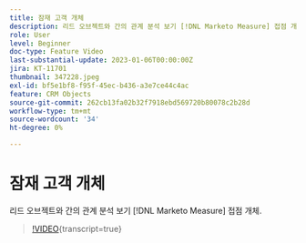 ```yaml
---
title: 잠재 고객 개체
description: 리드 오브젝트와 간의 관계 분석 보기 [!DNL Marketo Measure] 접점 개체.
role: User
level: Beginner
doc-type: Feature Video
last-substantial-update: 2023-01-06T00:00:00Z
jira: KT-11701
thumbnail: 347228.jpeg
exl-id: bf5e1bf8-f95f-45ec-b436-a3e7ce44c4ac
feature: CRM Objects
source-git-commit: 262cb13fa02b32f7918ebd569720b80078c2b28d
workflow-type: tm+mt
source-wordcount: '34'
ht-degree: 0%

---
```


# 잠재 고객 개체

리드 오브젝트와 간의 관계 분석 보기 [!DNL Marketo Measure] 접점 개체.

>[!VIDEO](https://video.tv.adobe.com/v/347228/?learn=on){transcript=true}

